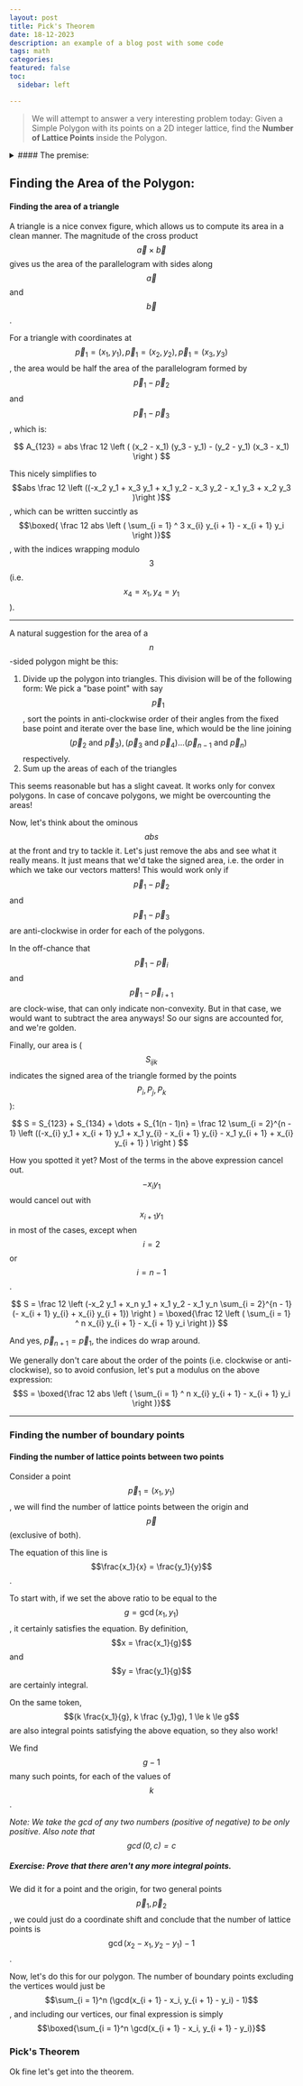 ```yaml
---
layout: post
title: Pick's Theorem
date: 18-12-2023
description: an example of a blog post with some code
tags: math
categories: 
featured: false
toc:
  sidebar: left

---
```


> We will attempt to answer a very interesting problem today: Given a Simple Polygon with its points on a 2D integer lattice, find the **Number of Lattice Points** inside the Polygon.

<details markdown=1>

<summary markdown=1>#### The premise: </summary>
<!--All you need is a blank line-->
<br>

- Calculating the area of the polygon
- Finding the number of boundary points
- Using a very interesting theorem to get our answer

Good luck reading!

</details>

## Finding the Area of the Polygon:

#### Finding the area of a triangle

A triangle is a nice convex figure, which allows us to compute its area in a clean manner. The magnitude of the cross product $$\vec a \times \vec b$$ gives us the area of the parallelogram with sides along $$\vec a$$ and $$\vec b$$.

For a triangle with coordinates at $$\vec p_1 = (x_1, y_1), \vec p_1 = (x_2, y_2), \vec p_1 = (x_3, y_3)$$, the area would be half the area of the parallelogram formed by $$\vec p_1 - \vec p_2$$ and $$\vec p_1 - \vec p_3$$, which is:

$$
A_{123} = abs \frac 12 \left (  (x_2 - x_1) (y_3 - y_1) - (y_2 - y_1) (x_3 - x_1) \right )
$$

This nicely simplifies to $$abs \frac 12 \left ((-x_2 y_1 + x_3 y_1 + x_1 y_2 - x_3 y_2 - x_1 y_3 + x_2 y_3 )\right )$$, which can be written succintly as $$\boxed{ \frac 12 abs \left ( \sum_{i = 1} ^ 3 x_{i} y_{i + 1} - x_{i + 1} y_i \right )}$$, with the indices wrapping modulo $$3$$ (i.e. $$x_4 = x_1, y_4 = y_1$$).

---

A natural suggestion for the area of a $$n$$-sided polygon might be this:
1. Divide up the polygon into triangles. This division will be of the following form: We pick a "base point" with say $$\vec p_1$$, sort the points in anti-clockwise order of their angles from the fixed base point and iterate over the base line, which would be the line joining $$(\vec p_2 \text{ and } \vec p_3), (\vec p_3 \text{ and } \vec p_4) \dots (\vec p_{n - 1} \text{ and } \vec p_n)$$ respectively.
2. Sum up the areas of each of the triangles

This seems reasonable but has a slight caveat. It works only for convex polygons. In case of concave polygons, we might be overcounting the areas!

Now, let's think about the ominous $$abs$$ at the front and try to tackle it. Let's just remove the abs and see what it really means. It just means that we'd take the signed area, i.e. the order in which we take our vectors matters! This would work only if $$\vec p_1 - \vec p_2$$ and $$\vec p_1 - \vec p_3$$ are anti-clockwise in order for each of the polygons.

In the off-chance that $$\vec p_1 - \vec p_i$$ and $$\vec p_1 - \vec p_{i + 1}$$ are clock-wise, that can only indicate non-convexity. But in that case, we would want to subtract the area anyways! So our signs are accounted for, and we're golden.


Finally, our area is ($$S_{ijk}$$ indicates the signed area of the triangle formed by the points $$P_i, P_j, P_k$$):

$$
S = S_{123} + S_{134} + \dots + S_{1(n - 1)n} = \frac 12  \sum_{i = 2}^{n - 1} \left ((-x_{i} y_1 + x_{i + 1} y_1 + x_1 y_{i} - x_{i + 1} y_{i} - x_1 y_{i + 1} + x_{i} y_{i + 1} ) \right )
$$

How you spotted it yet? Most of the terms in the above expression cancel out. $$-x_{i} y_1$$ would cancel out with $$x_{i + 1} y_1$$ in most of the cases, except when $$i = 2$$ or $$i = n - 1$$. 

$$
S = \frac 12 \left (-x_2 y_1 + x_n y_1 + x_1 y_2 - x_1 y_n \sum_{i = 2}^{n - 1} (- x_{i + 1} y_{i} + x_{i} y_{i + 1})  \right )
= \boxed{\frac 12 \left ( \sum_{i = 1} ^ n x_{i} y_{i + 1} - x_{i + 1} y_i \right )}
$$

And yes, $\vec p_{n + 1} = \vec p_1$, the indices do wrap around.

We generally don't care about the order of the points (i.e. clockwise or anti-clockwise), so to avoid confusion, let's put a modulus on the above expression: $$S = \boxed{\frac 12 abs \left ( \sum_{i = 1} ^ n x_{i} y_{i + 1} - x_{i + 1} y_i \right )}$$

---

### Finding the number of boundary points

#### Finding the number of lattice points between two points

Consider a point $$\vec p_1 = (x_1, y_1)$$, we will find the number of lattice points between the origin and $$\vec p$$ (exclusive of both).

The equation of this line is $$\frac{x_1}{x} = \frac{y_1}{y}$$.

To start with, if we set the above ratio to be equal to the $$g = \gcd(x_1, y_1)$$, it certainly satisfies the equation. By definition, $$x = \frac{x_1}{g}$$ and $$y = \frac{y_1}{g}$$ are certainly integral.

On the same token, $$(k \frac{x_1}{g}, k \frac {y_1}g), 1 \le k \le g$$ are also integral points satisfying the above equation, so they also work!

We find $$g - 1$$ many such points, for each of the values of $$k$$.

*Note: We take the gcd of any two numbers (positive of negative) to be only positive. Also note that $$\gcd(0, c) = c$$*

##### Exercise: Prove that there aren't any more integral points.

We did it for a point and the origin, for two general points $$\vec p_1, \vec p_2$$, we could just do a coordinate shift and conclude that the number of lattice points is $$\gcd(x_2 - x_1, y_2 - y_1) - 1$$.

Now, let's do this for our polygon. The number of boundary points excluding the vertices would just be $$\sum_{i = 1}^n (\gcd(x_{i + 1} - x_i, y_{i + 1} - y_i) - 1)$$, and including our vertices, our final expression is simply $$\boxed{\sum_{i = 1}^n \gcd(x_{i + 1} - x_i, y_{i + 1} - y_i)}$$

### Pick's Theorem

Ok fine let's get into the theorem.



<!-- <head>
  <meta charset="UTF-8">
  <script src="https://cdnjs.cloudflare.com/ajax/libs/p5.js/1.4.0/p5.js"></script>
  <style>body 
  {
  display: flex; 
  /* position: relative; */
  justify-content: center;
  align-items: center;
  height: 100vh;
  margin: 0;
  }</style>
</head>

<body>

<script>
  let points = [];
  let numPoints = 5;
  let dragging = false;
  let draggedPoint = null;
  let gridSize = 40; // Adjust grid size as needed

  function setup() {
    createCanvas(400, 400);
    background(0); // Set background to black
    for (let i = 0; i < numPoints; i++) {
      points.push(createVector(random(width), random(height)));
    }
  }

  function draw() {
    background(0); // Set background to black
    drawGrid();
    drawLines();
    drawPoints();
  }

  function drawGrid() {
    stroke(50); // Dark gray grid lines
    for (let x = 0; x < width; x += gridSize) {
      line(x, 0, x, height);
    }
    for (let y = 0; y < height; y += gridSize) {
      line(0, y, width, y);
    }
  }

  function drawLines() {
    stroke(255); // White lines
    for (let i = 0; i < points.length - 1; i++) {
      for (let j = i + 1; j < points.length; j++) {
        line(points[i].x, points[i].y, points[j].x, points[j].y);
      }
    }
  }

  function drawPoints() {
    fill(255, 255, 0); // Yellow points
    noStroke(); // No outline for points
    for (let i = 0; i < points.length; i++) {
      ellipse(points[i].x, points[i].y, 20, 20);
    }
  }

  function mousePressed() {
    for (let i = 0; i < points.length; i++) {
      let d = dist(mouseX, mouseY, points[i].x, points[i].y);
      if (d < 10) {
        dragging = true;
        draggedPoint = i;
      }
    }
  }

  function mouseReleased() {
    dragging = false;
    draggedPoint = null;
  }

  function mouseDragged() {
    if (dragging && draggedPoint !== null) {
      // Restrict the point to move only along the grid
      let x = round(mouseX / gridSize) * gridSize;
      let y = round(mouseY / gridSize) * gridSize;
      points[draggedPoint].set(x, y);
    }
  }
</script>

</body>  -->
